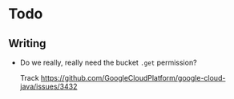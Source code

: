 # Todo

## Writing

- Do we really, really need the bucket `.get` permission?

  Track https://github.com/GoogleCloudPlatform/google-cloud-java/issues/3432
